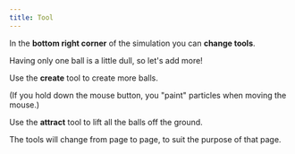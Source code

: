 ```yaml
---
title: Tool
---
```


<script>
    var sim = createSimulation({
        initialize: function(simulation) {
			var p = simulation.parameters;
			p.friction = 0.1;
			p.gravityAcceleration = 1;
			p.dragStrength = 2;
            p.isOnlyHardSpheres = true;
            p.coefficientOfRestitution = 0.95;

			var particle = new Particle();
			v2.set(particle.position, 0, particle.radius - simulation.boxBounds.height / 2);
			addParticle(simulation, particle);

			setToolbarAvailableTools(simulation.toolbar, ["move", "create", "attract"]);
        },
    });
</script>

In the **bottom right corner** of the simulation you can **change tools**.

Having only one ball is a little dull, so let's add more!

Use the **create** tool to create more balls.

<script>
	cue(function()
	{
		return (sim.particles.length > 5);
	});
	endStep();
</script>

(If you hold down the mouse button, you "paint" particles when moving the mouse.)

Use the **attract** tool to lift all the balls off the ground.

<script>
	cue(function()
	{
		var isAttractTool = (sim.mouse.mode == MouseMode.attract);
		var minHeight = arrayMin(sim.particles, function(particle)
		{ 
			return particle.position[1];
		});
		var requiredHeight = (-sim.boxBounds.height / 3);
		return (isAttractTool && (minHeight > requiredHeight));
	});
	endStep();
</script>

The tools will change from page to page, to suit the purpose of that page.
